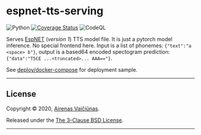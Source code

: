 # espnet-tts-serving

![Python](https://github.com/airenas/espnet-tts-serving/workflows/Python/badge.svg) [![Coverage Status](https://coveralls.io/repos/github/airenas/espnet-tts-serving/badge.svg?branch=main)](https://coveralls.io/github/airenas/espnet-tts-serving?branch=main) ![CodeQL](https://github.com/airenas/espnet-tts-serving/workflows/CodeQL/badge.svg)

Serves [EspNET](https://github.com/espnet/espnet) (*version 1*) TTS model file. It is just a pytorch model inference. No special frontend here. Input is a list of phonemes: `{"text":"a <space> b"}`, output is a based64 encoded spectogram prediction: `{"data":"T5CE ...<truncated>... AAA=="}`.

See [deploy/docker-compose](deploy/docker-compose) for deployment sample.

---

## License

Copyright © 2020, [Airenas Vaičiūnas](https://github.com/airenas).

Released under the [The 3-Clause BSD License](LICENSE).

---


